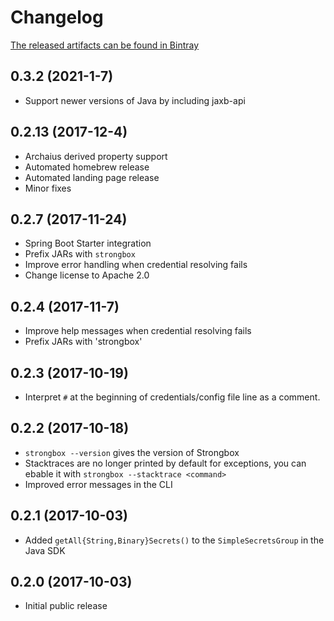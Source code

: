 # Changelog

[The released artifacts can be found in Bintray](https://bintray.com/strongbox)

## 0.3.2 (2021-1-7)
 - Support newer versions of Java by including jaxb-api

## 0.2.13 (2017-12-4)
- Archaius derived property support
- Automated homebrew release
- Automated landing page release
- Minor fixes

## 0.2.7 (2017-11-24)

- Spring Boot Starter integration
- Prefix JARs with `strongbox`
- Improve error handling when credential resolving fails
- Change license to Apache 2.0

## 0.2.4 (2017-11-7)

- Improve help messages when credential resolving fails
- Prefix JARs with 'strongbox'

## 0.2.3 (2017-10-19)

- Interpret `#` at the beginning of credentials/config file line as a comment.

## 0.2.2 (2017-10-18)
- `strongbox --version` gives the version of Strongbox
- Stacktraces are no longer printed by default for exceptions, you can ebable it with `strongbox --stacktrace <command>`
- Improved error messages in the CLI

## 0.2.1 (2017-10-03)

- Added `getAll{String,Binary}Secrets()` to the `SimpleSecretsGroup` in the Java SDK

## 0.2.0 (2017-10-03)

- Initial public release
